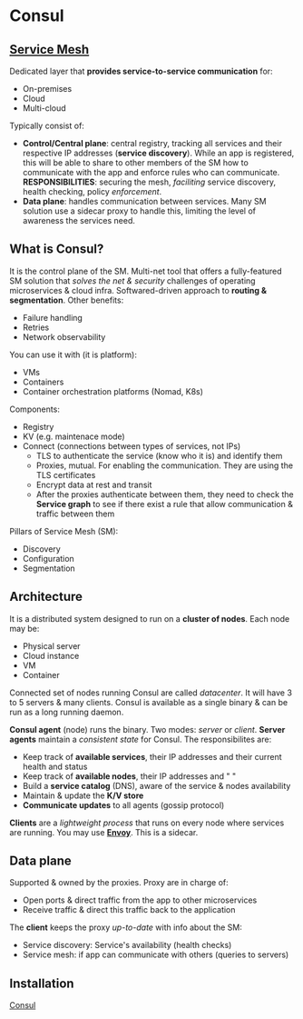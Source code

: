 # Consul

## [Service Mesh](https://learn.hashicorp.com/tutorials/consul/service-mesh)
Dedicated layer that **provides service-to-service communication** for:
- On-premises
- Cloud
- Multi-cloud

Typically consist of:
- **Control/Central plane**: central registry, tracking all services and their respective IP addresses 
(**service discovery**). While an app is registered, this will be able to share to other members of the 
SM how to communicate with the app and enforce rules who can communicate. **RESPONSIBILITIES**: securing 
the mesh, *faciliting* service discovery, health checking, policy *enforcement*.
- **Data plane**: handles communication between services. Many SM solution use a sidecar proxy to handle 
this, limiting the level of awareness the services need.

## What is Consul?
It is the control plane of the SM. Multi-net tool that offers a fully-featured SM solution that *solves the net & security* challenges of operating microservices & cloud infra. Softwared-driven approach to 
**routing & segmentation**. Other benefits:
- Failure handling
- Retries
- Network observability

You can use it with (it is platform):
- VMs
- Containers
- Container orchestration platforms (Nomad, K8s)

Components:
- Registry
- KV (e.g. maintenace mode)
- Connect (connections between types of services, not IPs)
    - TLS to authenticate the service (know who it is) and identify them
    - Proxies, mutual. For enabling the communication. They are using the TLS certificates
    - Encrypt data at rest and transit
    - After the proxies authenticate between them, they need to check the **Service graph** to see if 
    there exist a rule that allow communication & traffic between them

Pillars of Service Mesh (SM):
- Discovery
- Configuration
- Segmentation

## Architecture
It is a distributed system designed to run on a **cluster of nodes**. Each node may be:
- Physical server
- Cloud instance
- VM
- Container

Connected set of nodes running Consul are called *datacenter*. It will have 3 to 5 servers & many clients. Consul is available as a single binary & can be run as a long running daemon.

**Consul agent** (node) runs the binary. Two modes: *server* or *client*. **Server agents** maintain a *consistent state* for Consul. The responsibilites are:
- Keep track of **available services**, their IP addresses and their current health and status
- Keep track of **available nodes**, their IP addresses and " "
- Build a **service catalog** (DNS), aware of the service & nodes availability
- Maintain & update the **K/V store**
- **Communicate updates** to all agents (gossip protocol)

**Clients** are a *lightweight process* that runs on every node where services are running. You may use 
[**Envoy**](https://www.envoyproxy.io). This is a sidecar.

## Data plane
Supported & owned by the proxies. Proxy are in charge of:
- Open ports & direct traffic from the app to other microservices
- Receive traffic & direct this traffic back to the application

The **client** keeps the proxy *up-to-date* with info about the SM:
- Service discovery: Service's availability (health checks)
- Service mesh: if app can communicate with others (queries to servers)

## Installation
[Consul](https://learn.hashicorp.com/tutorials/consul/get-started-install?in=consul/getting-started)

